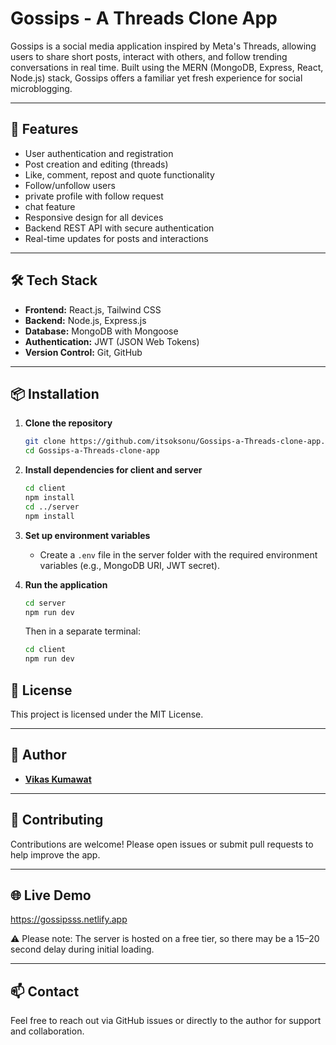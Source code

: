 
# Gossips - A Threads Clone App

Gossips is a social media application inspired by Meta's Threads, allowing users to share short posts, interact with others, and follow trending conversations in real time. Built using the MERN (MongoDB, Express, React, Node.js) stack, Gossips offers a familiar yet fresh experience for social microblogging.

---

## 🚀 Features

- User authentication and registration
- Post creation and editing (threads)
- Like, comment, repost and quote functionality
- Follow/unfollow users
- private profile with follow request
- chat feature
- Responsive design for all devices
- Backend REST API with secure authentication
- Real-time updates for posts and interactions

---

## 🛠️ Tech Stack

- **Frontend:** React.js, Tailwind CSS
- **Backend:** Node.js, Express.js
- **Database:** MongoDB with Mongoose
- **Authentication:** JWT (JSON Web Tokens)
- **Version Control:** Git, GitHub

---

## 📦 Installation

1. **Clone the repository**
   ```bash
   git clone https://github.com/itsoksonu/Gossips-a-Threads-clone-app.git
   cd Gossips-a-Threads-clone-app

2. **Install dependencies for client and server**
   ```bash
   cd client
   npm install
   cd ../server
   npm install
   ```
3. **Set up environment variables**

   * Create a `.env` file in the server folder with the required environment variables (e.g., MongoDB URI, JWT secret).
     
4. **Run the application**

   ```bash
   cd server
   npm run dev
   ```

   Then in a separate terminal:

   ```bash
   cd client
   npm run dev
   ```

## 📄 License

This project is licensed under the MIT License.

---

## 👤 Author

* **[Vikas Kumawat](https://github.com/itsoksonu)**

---

## 🤝 Contributing

Contributions are welcome! Please open issues or submit pull requests to help improve the app.

---

## 🌐 Live Demo

https://gossipsss.netlify.app

⚠️ Please note: The server is hosted on a free tier, so there may be a 15–20 second delay during initial loading.

---

## 📫 Contact

Feel free to reach out via GitHub issues or directly to the author for support and collaboration.
